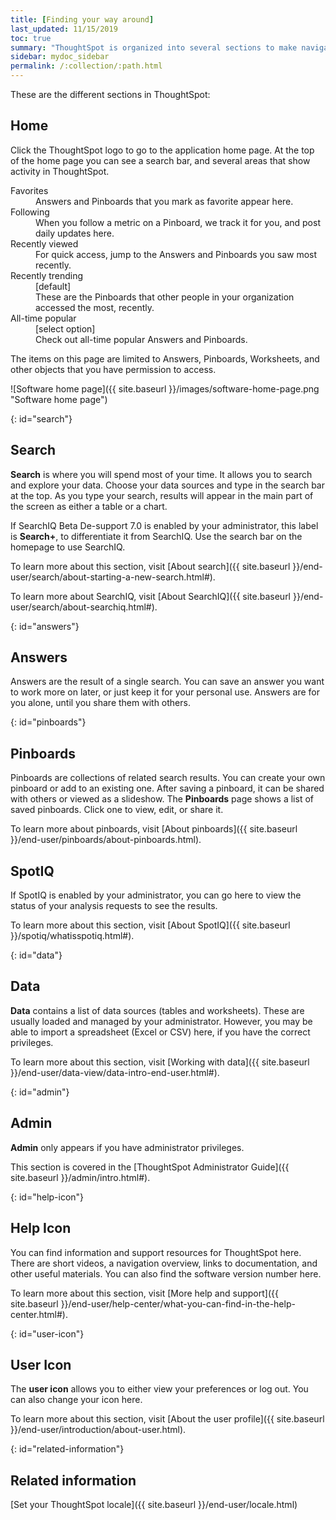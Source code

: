 ```yaml
---
title: [Finding your way around]
last_updated: 11/15/2019
toc: true
summary: "ThoughtSpot is organized into several sections to make navigation easy. You can reach them by using the menu bar."
sidebar: mydoc_sidebar
permalink: /:collection/:path.html
---
```

These are the different sections in ThoughtSpot:

## Home

Click the ThoughtSpot logo to go to the application home page. At the top of the
home page you can see a search bar, and several areas that show activity in ThoughtSpot.

<dl>
  <dlentry>
    <dt>Favorites</dt>
    <dd>Answers and Pinboards that you mark as favorite appear here.</dd>
  </dlentry>
  <dlentry>
    <dt>Following</dt>
    <dd>When you follow a metric on a Pinboard, we track it for you, and post daily updates here.</dd>
  </dlentry>
  <dlentry>
    <dt>Recently viewed</dt>
    <dd>For quick access, jump to the Answers and Pinboards you saw most recently.</dd>
  </dlentry>
  <dlentry>
  <dt>Recently trending</dt>
  <dd>[default]<br/>These are the Pinboards that other people in your organization accessed the most, recently.</dd>
  </dlentry>
  <dlentry>
  <dt>All-time popular</dt>
  <dd>[select option]<br/>Check out all-time popular Answers and Pinboards.</dd>
  </dlentry>
  </dl>

The items on this page are limited to Answers, Pinboards, Worksheets,
and other objects that you have permission to access.

![Software home page]({{ site.baseurl }}/images/software-home-page.png "Software home page")

{: id="search"}
## Search

**Search** is where you will spend most of your time. It allows you to search and explore your data. Choose your data sources and type in the search bar at the top. As you type your search, results will appear in the main part of the screen as either a table or a chart.

If SearchIQ <span class="label label-beta">Beta</span>  <span class="label label-beta">De-support 7.0</span> is enabled by your administrator, this label is **Search+**, to differentiate it from SearchIQ. Use the search bar on the homepage to use SearchIQ.

To learn more about this section, visit [About search]({{ site.baseurl }}/end-user/search/about-starting-a-new-search.html#).

To learn more about SearchIQ, visit [About SearchIQ]({{ site.baseurl }}/end-user/search/about-searchiq.html#).

{: id="answers"}
## Answers

Answers are the result of a single search. You can save an answer you want to work more on later, or just keep it for your personal use. Answers are for you alone, until you share them with others.

{: id="pinboards"}
## Pinboards

Pinboards are collections of related search results. You can create your own pinboard or add to an existing one. After saving a pinboard, it can be shared with others or viewed as a slideshow. The **Pinboards** page shows a list of saved pinboards. Click one to view, edit, or share it.

To learn more about pinboards, visit [About pinboards]({{ site.baseurl }}/end-user/pinboards/about-pinboards.html).

## SpotIQ

If SpotIQ is enabled by your administrator, you can go here to view the status of your analysis requests to see the results.

To learn more about this section, visit [About SpotIQ]({{ site.baseurl }}/spotiq/whatisspotiq.html#).

{: id="data"}
## Data

**Data** contains a list of data sources (tables and worksheets). These are usually loaded and managed by your administrator. However, you may be able to import a spreadsheet (Excel or CSV) here, if you have the correct privileges.

To learn more about this section, visit [Working with data]({{ site.baseurl }}/end-user/data-view/data-intro-end-user.html#).

{: id="admin"}
## Admin

**Admin** only appears if you have administrator privileges.

This section is covered in the [ThoughtSpot Administrator Guide]({{ site.baseurl }}/admin/intro.html#).

{: id="help-icon"}
## Help Icon

You can find information and support resources for ThoughtSpot here. There are short videos, a navigation overview, links to documentation, and other useful materials. You can also find the software version number here.

To learn more about this section, visit [More help and support]({{ site.baseurl }}/end-user/help-center/what-you-can-find-in-the-help-center.html#).

{: id="user-icon"}
## User Icon

The **user icon** allows you to either view your preferences or log out. You can also change your icon here.

To learn more about this section, visit [About the user profile]({{ site.baseurl }}/end-user/introduction/about-user.html).

{: id="related-information"}
## Related information

[Set your ThoughtSpot locale]({{ site.baseurl }}/end-user/locale.html)  
